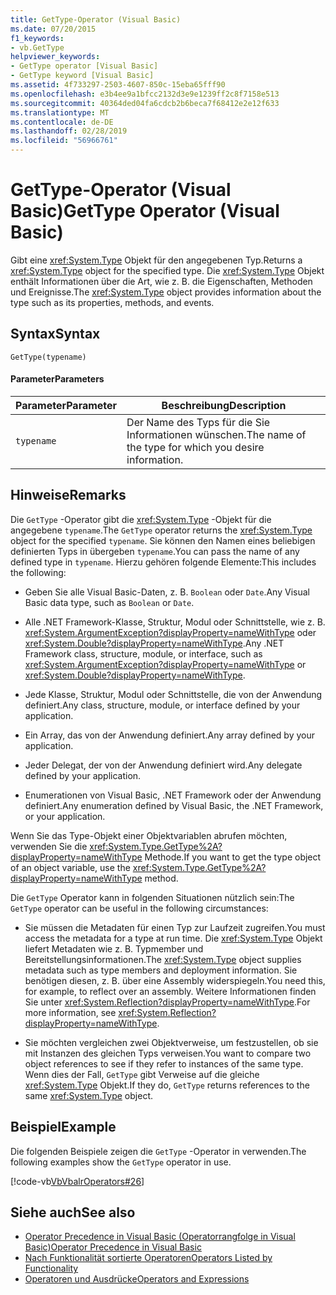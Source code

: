 ```yaml
---
title: GetType-Operator (Visual Basic)
ms.date: 07/20/2015
f1_keywords:
- vb.GetType
helpviewer_keywords:
- GetType operator [Visual Basic]
- GetType keyword [Visual Basic]
ms.assetid: 4f733297-2503-4607-850c-15eba65fff90
ms.openlocfilehash: e3b4ee9a1bfcc2132d3e9e1239ff2c8f7158e513
ms.sourcegitcommit: 40364ded04fa6cdcb2b6beca7f68412e2e12f633
ms.translationtype: MT
ms.contentlocale: de-DE
ms.lasthandoff: 02/28/2019
ms.locfileid: "56966761"
---
```

# <a name="gettype-operator-visual-basic"></a><span data-ttu-id="4084e-102">GetType-Operator (Visual Basic)</span><span class="sxs-lookup"><span data-stu-id="4084e-102">GetType Operator (Visual Basic)</span></span>
<span data-ttu-id="4084e-103">Gibt eine <xref:System.Type> Objekt für den angegebenen Typ.</span><span class="sxs-lookup"><span data-stu-id="4084e-103">Returns a <xref:System.Type> object for the specified type.</span></span> <span data-ttu-id="4084e-104">Die <xref:System.Type> Objekt enthält Informationen über die Art, wie z. B. die Eigenschaften, Methoden und Ereignisse.</span><span class="sxs-lookup"><span data-stu-id="4084e-104">The <xref:System.Type> object provides information about the type such as its properties, methods, and events.</span></span>  
  
## <a name="syntax"></a><span data-ttu-id="4084e-105">Syntax</span><span class="sxs-lookup"><span data-stu-id="4084e-105">Syntax</span></span>  
  
```  
GetType(typename)  
```  
  
#### <a name="parameters"></a><span data-ttu-id="4084e-106">Parameter</span><span class="sxs-lookup"><span data-stu-id="4084e-106">Parameters</span></span>  
  
|<span data-ttu-id="4084e-107">Parameter</span><span class="sxs-lookup"><span data-stu-id="4084e-107">Parameter</span></span>|<span data-ttu-id="4084e-108">Beschreibung</span><span class="sxs-lookup"><span data-stu-id="4084e-108">Description</span></span>|  
|---|---|  
|`typename`|<span data-ttu-id="4084e-109">Der Name des Typs für die Sie Informationen wünschen.</span><span class="sxs-lookup"><span data-stu-id="4084e-109">The name of the type for which you desire information.</span></span>|  
  
## <a name="remarks"></a><span data-ttu-id="4084e-110">Hinweise</span><span class="sxs-lookup"><span data-stu-id="4084e-110">Remarks</span></span>  
 <span data-ttu-id="4084e-111">Die `GetType` -Operator gibt die <xref:System.Type> -Objekt für die angegebene `typename`.</span><span class="sxs-lookup"><span data-stu-id="4084e-111">The `GetType` operator returns the <xref:System.Type> object for the specified `typename`.</span></span> <span data-ttu-id="4084e-112">Sie können den Namen eines beliebigen definierten Typs in übergeben `typename`.</span><span class="sxs-lookup"><span data-stu-id="4084e-112">You can pass the name of any defined type in `typename`.</span></span> <span data-ttu-id="4084e-113">Hierzu gehören folgende Elemente:</span><span class="sxs-lookup"><span data-stu-id="4084e-113">This includes the following:</span></span>  
  
-   <span data-ttu-id="4084e-114">Geben Sie alle Visual Basic-Daten, z. B. `Boolean` oder `Date`.</span><span class="sxs-lookup"><span data-stu-id="4084e-114">Any Visual Basic data type, such as `Boolean` or `Date`.</span></span>  
  
-   <span data-ttu-id="4084e-115">Alle .NET Framework-Klasse, Struktur, Modul oder Schnittstelle, wie z. B. <xref:System.ArgumentException?displayProperty=nameWithType> oder <xref:System.Double?displayProperty=nameWithType>.</span><span class="sxs-lookup"><span data-stu-id="4084e-115">Any .NET Framework class, structure, module, or interface, such as <xref:System.ArgumentException?displayProperty=nameWithType> or <xref:System.Double?displayProperty=nameWithType>.</span></span>  
  
-   <span data-ttu-id="4084e-116">Jede Klasse, Struktur, Modul oder Schnittstelle, die von der Anwendung definiert.</span><span class="sxs-lookup"><span data-stu-id="4084e-116">Any class, structure, module, or interface defined by your application.</span></span>  
  
-   <span data-ttu-id="4084e-117">Ein Array, das von der Anwendung definiert.</span><span class="sxs-lookup"><span data-stu-id="4084e-117">Any array defined by your application.</span></span>  
  
-   <span data-ttu-id="4084e-118">Jeder Delegat, der von der Anwendung definiert wird.</span><span class="sxs-lookup"><span data-stu-id="4084e-118">Any delegate defined by your application.</span></span>  
  
-   <span data-ttu-id="4084e-119">Enumerationen von Visual Basic, .NET Framework oder der Anwendung definiert.</span><span class="sxs-lookup"><span data-stu-id="4084e-119">Any enumeration defined by Visual Basic, the .NET Framework, or your application.</span></span>  
  
 <span data-ttu-id="4084e-120">Wenn Sie das Type-Objekt einer Objektvariablen abrufen möchten, verwenden Sie die <xref:System.Type.GetType%2A?displayProperty=nameWithType> Methode.</span><span class="sxs-lookup"><span data-stu-id="4084e-120">If you want to get the type object of an object variable, use the <xref:System.Type.GetType%2A?displayProperty=nameWithType> method.</span></span>  
  
 <span data-ttu-id="4084e-121">Die `GetType` Operator kann in folgenden Situationen nützlich sein:</span><span class="sxs-lookup"><span data-stu-id="4084e-121">The `GetType` operator can be useful in the following circumstances:</span></span>  
  
-   <span data-ttu-id="4084e-122">Sie müssen die Metadaten für einen Typ zur Laufzeit zugreifen.</span><span class="sxs-lookup"><span data-stu-id="4084e-122">You must access the metadata for a type at run time.</span></span> <span data-ttu-id="4084e-123">Die <xref:System.Type> Objekt liefert Metadaten wie z. B. Typmember und Bereitstellungsinformationen.</span><span class="sxs-lookup"><span data-stu-id="4084e-123">The <xref:System.Type> object supplies metadata such as type members and deployment information.</span></span> <span data-ttu-id="4084e-124">Sie benötigen diesen, z. B. über eine Assembly widerspiegeln.</span><span class="sxs-lookup"><span data-stu-id="4084e-124">You need this, for example, to reflect over an assembly.</span></span> <span data-ttu-id="4084e-125">Weitere Informationen finden Sie unter <xref:System.Reflection?displayProperty=nameWithType>.</span><span class="sxs-lookup"><span data-stu-id="4084e-125">For more information, see <xref:System.Reflection?displayProperty=nameWithType>.</span></span>  
  
-   <span data-ttu-id="4084e-126">Sie möchten vergleichen zwei Objektverweise, um festzustellen, ob sie mit Instanzen des gleichen Typs verweisen.</span><span class="sxs-lookup"><span data-stu-id="4084e-126">You want to compare two object references to see if they refer to instances of the same type.</span></span> <span data-ttu-id="4084e-127">Wenn dies der Fall, `GetType` gibt Verweise auf die gleiche <xref:System.Type> Objekt.</span><span class="sxs-lookup"><span data-stu-id="4084e-127">If they do, `GetType` returns references to the same <xref:System.Type> object.</span></span>  
  
## <a name="example"></a><span data-ttu-id="4084e-128">Beispiel</span><span class="sxs-lookup"><span data-stu-id="4084e-128">Example</span></span>  
 <span data-ttu-id="4084e-129">Die folgenden Beispiele zeigen die `GetType` -Operator in verwenden.</span><span class="sxs-lookup"><span data-stu-id="4084e-129">The following examples show the `GetType` operator in use.</span></span>  
  
 [!code-vb[VbVbalrOperators#26](~/samples/snippets/visualbasic/VS_Snippets_VBCSharp/VbVbalrOperators/VB/Class1.vb#26)]  
  
## <a name="see-also"></a><span data-ttu-id="4084e-130">Siehe auch</span><span class="sxs-lookup"><span data-stu-id="4084e-130">See also</span></span>
- [<span data-ttu-id="4084e-131">Operator Precedence in Visual Basic (Operatorrangfolge in Visual Basic)</span><span class="sxs-lookup"><span data-stu-id="4084e-131">Operator Precedence in Visual Basic</span></span>](../../../visual-basic/language-reference/operators/operator-precedence.md)
- [<span data-ttu-id="4084e-132">Nach Funktionalität sortierte Operatoren</span><span class="sxs-lookup"><span data-stu-id="4084e-132">Operators Listed by Functionality</span></span>](../../../visual-basic/language-reference/operators/operators-listed-by-functionality.md)
- [<span data-ttu-id="4084e-133">Operatoren und Ausdrücke</span><span class="sxs-lookup"><span data-stu-id="4084e-133">Operators and Expressions</span></span>](../../../visual-basic/programming-guide/language-features/operators-and-expressions/index.md)
